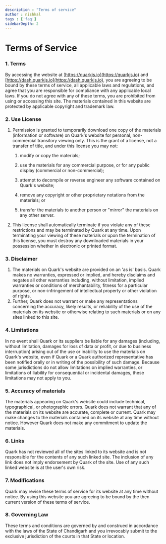 ```yaml
---
description : "Terms of service"
author : nishkal
tags : ['faq']
sidebarDepth: 2
---
```


# Terms of Service

### 1. Terms
By accessing the website at [https://quarkjs.io](https://quarkjs.io) and [https://dash.quarkjs.io](https://dash.quarkjs.io), you are agreeing to be bound by these terms of service, all applicable laws and regulations, and agree that you are responsible for compliance with any applicable local laws. If you do not agree with any of these terms, you are prohibited from using or accessing this site. The materials contained in this website are protected by applicable copyright and trademark law.

### 2. Use License

1. Permission is granted to temporarily download one copy of the materials (information or software) on Quark's website for personal, non-commercial transitory viewing only. This is the grant of a license, not a transfer of title, and under this license you may not:

   1. modify or copy the materials;

   2. use the materials for any commercial purpose, or for any public display (commercial or non-commercial);

   3. attempt to decompile or reverse engineer any software contained on Quark's website;

   4. remove any copyright or other proprietary notations from the materials; or

   5. transfer the materials to another person or "mirror" the materials on any other server.


2. This license shall automatically terminate if you violate any of these restrictions and may be terminated by Quark at any time. Upon terminating your viewing of these materials or upon the termination of this license, you must destroy any downloaded materials in your possession whether in electronic or printed format.

### 3. Disclaimer

1. The materials on Quark's website are provided on an 'as is' basis. Quark makes no warranties, expressed or implied, and hereby disclaims and negates all other warranties including, without limitation, implied warranties or conditions of merchantability, fitness for a particular purpose, or non-infringement of intellectual property or other violation of rights.
2. Further, Quark does not warrant or make any representations concerning the accuracy, likely results, or reliability of the use of the materials on its website or otherwise relating to such materials or on any sites linked to this site.

### 4. Limitations
In no event shall Quark or its suppliers be liable for any damages (including, without limitation, damages for loss of data or profit, or due to business interruption) arising out of the use or inability to use the materials on Quark's website, even if Quark or a Quark authorized representative has been notified orally or in writing of the possibility of such damage. Because some jurisdictions do not allow limitations on implied warranties, or limitations of liability for consequential or incidental damages, these limitations may not apply to you.

### 5. Accuracy of materials
The materials appearing on Quark's website could include technical, typographical, or photographic errors. Quark does not warrant that any of the materials on its website are accurate, complete or current. Quark may make changes to the materials contained on its website at any time without notice. However Quark does not make any commitment to update the materials.

### 6. Links
Quark has not reviewed all of the sites linked to its website and is not responsible for the contents of any such linked site. The inclusion of any link does not imply endorsement by Quark of the site. Use of any such linked website is at the user's own risk.

### 7. Modifications
Quark may revise these terms of service for its website at any time without notice. By using this website you are agreeing to be bound by the then current version of these terms of service.

### 8. Governing Law
These terms and conditions are governed by and construed in accordance with the laws of the State of Chandigarh and you irrevocably submit to the exclusive jurisdiction of the courts in that State or location.